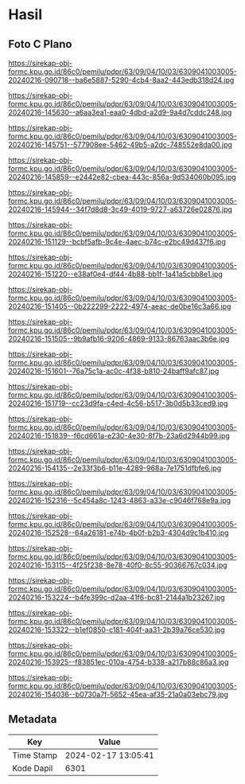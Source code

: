 # Hasil

## Foto C Plano

https://sirekap-obj-formc.kpu.go.id/86c0/pemilu/pdpr/63/09/04/10/03/6309041003005-20240216-090718--ba6e5887-5290-4cb4-8aa2-443edb318d24.jpg

https://sirekap-obj-formc.kpu.go.id/86c0/pemilu/pdpr/63/09/04/10/03/6309041003005-20240216-145630--a6aa3ea1-eaa0-4dbd-a2d9-9a4d7cddc248.jpg

https://sirekap-obj-formc.kpu.go.id/86c0/pemilu/pdpr/63/09/04/10/03/6309041003005-20240216-145751--577908ee-5462-49b5-a2dc-748552e8da00.jpg

https://sirekap-obj-formc.kpu.go.id/86c0/pemilu/pdpr/63/09/04/10/03/6309041003005-20240216-145859--e2442e82-cbea-443c-856a-9d534060b095.jpg

https://sirekap-obj-formc.kpu.go.id/86c0/pemilu/pdpr/63/09/04/10/03/6309041003005-20240216-145944--34f7d8d8-3c49-4019-9727-a63726e02876.jpg

https://sirekap-obj-formc.kpu.go.id/86c0/pemilu/pdpr/63/09/04/10/03/6309041003005-20240216-151129--bcbf5afb-9c4e-4aec-b74c-e2bc49d437f6.jpg

https://sirekap-obj-formc.kpu.go.id/86c0/pemilu/pdpr/63/09/04/10/03/6309041003005-20240216-151220--e38af0e4-df44-4b88-bb1f-1a41a5cbb8e1.jpg

https://sirekap-obj-formc.kpu.go.id/86c0/pemilu/pdpr/63/09/04/10/03/6309041003005-20240216-151405--0b222299-2222-4974-aeac-de0be16c3a66.jpg

https://sirekap-obj-formc.kpu.go.id/86c0/pemilu/pdpr/63/09/04/10/03/6309041003005-20240216-151505--9b9afb16-9206-4869-9133-86763aac3b6e.jpg

https://sirekap-obj-formc.kpu.go.id/86c0/pemilu/pdpr/63/09/04/10/03/6309041003005-20240216-151601--76a75c1a-ac0c-4f38-b810-24baff9afc87.jpg

https://sirekap-obj-formc.kpu.go.id/86c0/pemilu/pdpr/63/09/04/10/03/6309041003005-20240216-151719--cc23d9fa-c4ed-4c56-b517-3b0d5b33ced9.jpg

https://sirekap-obj-formc.kpu.go.id/86c0/pemilu/pdpr/63/09/04/10/03/6309041003005-20240216-151839--f6cd661a-e230-4e30-8f7b-23a6d2944b99.jpg

https://sirekap-obj-formc.kpu.go.id/86c0/pemilu/pdpr/63/09/04/10/03/6309041003005-20240216-154135--2e33f3b6-b11e-4289-968a-7e1751dfbfe6.jpg

https://sirekap-obj-formc.kpu.go.id/86c0/pemilu/pdpr/63/09/04/10/03/6309041003005-20240216-152316--5c454a8c-1243-4863-a33e-c9046f768e9a.jpg

https://sirekap-obj-formc.kpu.go.id/86c0/pemilu/pdpr/63/09/04/10/03/6309041003005-20240216-152528--64a26181-e74b-4b0f-b2b3-4304d9c1b410.jpg

https://sirekap-obj-formc.kpu.go.id/86c0/pemilu/pdpr/63/09/04/10/03/6309041003005-20240216-153115--4f25f238-8e78-40f0-8c55-90366767c034.jpg

https://sirekap-obj-formc.kpu.go.id/86c0/pemilu/pdpr/63/09/04/10/03/6309041003005-20240216-153224--b4fe399c-d2aa-41f6-bc81-2144a1b23267.jpg

https://sirekap-obj-formc.kpu.go.id/86c0/pemilu/pdpr/63/09/04/10/03/6309041003005-20240216-153322--b1ef0850-c181-404f-aa31-2b39a76ce530.jpg

https://sirekap-obj-formc.kpu.go.id/86c0/pemilu/pdpr/63/09/04/10/03/6309041003005-20240216-153925--f83851ec-010a-4754-b338-a217b88c86a3.jpg

https://sirekap-obj-formc.kpu.go.id/86c0/pemilu/pdpr/63/09/04/10/03/6309041003005-20240216-154036--b0730a7f-5652-45ea-af35-21a0a03ebc79.jpg


## Metadata

| Key        | Value               |
| ---------- | ------------------- |
| Time Stamp | 2024-02-17 13:05:41 |
| Kode Dapil | 6301                |



